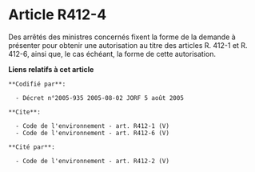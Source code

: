 # Article R412-4

Des arrêtés des ministres concernés fixent la forme de la demande à présenter pour obtenir une autorisation au titre des
articles R. 412-1 et R. 412-6, ainsi que, le cas échéant, la forme de cette autorisation.

**Liens relatifs à cet article**

	**Codifié par**:

	  - Décret n°2005-935 2005-08-02 JORF 5 août 2005

	**Cite**:

	  - Code de l'environnement - art. R412-1 (V)
	  - Code de l'environnement - art. R412-6 (V)

	**Cité par**:

	  - Code de l'environnement - art. R412-2 (V)
